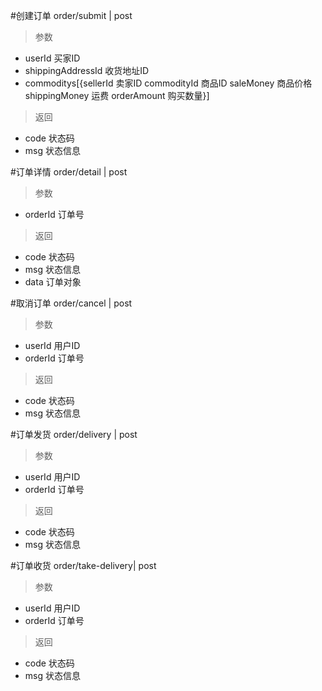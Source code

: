 #创建订单
order/submit | post
> 参数
* userId 买家ID
* shippingAddressId 收货地址ID
* commoditys[{sellerId 卖家ID  commodityId 商品ID  saleMoney 商品价格  shippingMoney 运费  orderAmount 购买数量}]

> 返回  
* code 状态码
* msg 状态信息

#订单详情
order/detail | post
> 参数  
* orderId 订单号

> 返回  
* code 状态码
* msg 状态信息
* data 订单对象

#取消订单
order/cancel | post
> 参数  
* userId 用户ID
* orderId 订单号

> 返回  
* code 状态码
* msg 状态信息

#订单发货
order/delivery | post
> 参数
* userId 用户ID  
* orderId 订单号

> 返回  
* code 状态码
* msg 状态信息

#订单收货
order/take-delivery| post
> 参数  
* userId 用户ID
* orderId 订单号

> 返回  
* code 状态码
* msg 状态信息
